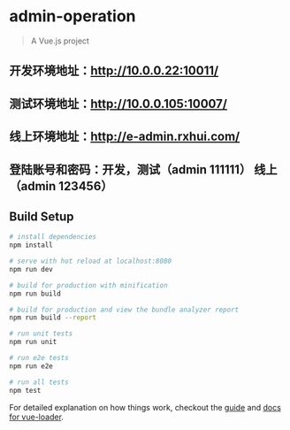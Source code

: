 # admin-operation

> A Vue.js project


## 开发环境地址：http://10.0.0.22:10011/
## 测试环境地址：http://10.0.0.105:10007/
## 线上环境地址：http://e-admin.rxhui.com/

## 登陆账号和密码：开发，测试（admin 111111） 线上（admin  123456）
## Build Setup

``` bash
# install dependencies
npm install

# serve with hot reload at localhost:8080
npm run dev

# build for production with minification
npm run build

# build for production and view the bundle analyzer report
npm run build --report

# run unit tests
npm run unit

# run e2e tests
npm run e2e

# run all tests
npm test
```

For detailed explanation on how things work, checkout the [guide](http://vuejs-templates.github.io/webpack/) and [docs for vue-loader](http://vuejs.github.io/vue-loader).
